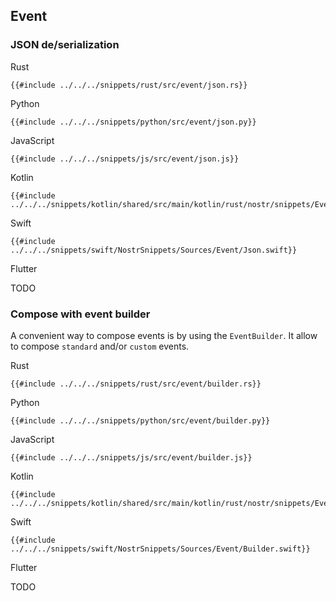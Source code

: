 ## Event

### JSON de/serialization

<custom-tabs category="lang">

<div slot="title">Rust</div>
<section>

```rust,ignore
{{#include ../../../snippets/rust/src/event/json.rs}}
```

</section>

<div slot="title">Python</div>
<section>

```python,ignore
{{#include ../../../snippets/python/src/event/json.py}}
```

</section>

<div slot="title">JavaScript</div>
<section>

```javascript,ignore
{{#include ../../../snippets/js/src/event/json.js}}
```

</section>

<div slot="title">Kotlin</div>
<section>

```kotlin,ignore
{{#include ../../../snippets/kotlin/shared/src/main/kotlin/rust/nostr/snippets/Event.kt:json}}
```

</section>

<div slot="title">Swift</div>
<section>

```swift,ignore
{{#include ../../../snippets/swift/NostrSnippets/Sources/Event/Json.swift}}
```

</section>

<div slot="title">Flutter</div>
<section>

TODO

</section>
</custom-tabs>

### Compose with event builder

A convenient way to compose events is by using the `EventBuilder`. It allow to compose `standard` and/or `custom` events.

<custom-tabs category="lang">

<div slot="title">Rust</div>
<section>

```rust,ignore
{{#include ../../../snippets/rust/src/event/builder.rs}}
```

</section>

<div slot="title">Python</div>
<section>

```python,ignore
{{#include ../../../snippets/python/src/event/builder.py}}
```

</section>

<div slot="title">JavaScript</div>
<section>

```javascript,ignore
{{#include ../../../snippets/js/src/event/builder.js}}
```

</section>

<div slot="title">Kotlin</div>
<section>

```kotlin,ignore
{{#include ../../../snippets/kotlin/shared/src/main/kotlin/rust/nostr/snippets/Event.kt:builder}}
```

</section>

<div slot="title">Swift</div>
<section>

```swift,ignore
{{#include ../../../snippets/swift/NostrSnippets/Sources/Event/Builder.swift}}
```

</section>

<div slot="title">Flutter</div>
<section>

TODO

</section>
</custom-tabs>
